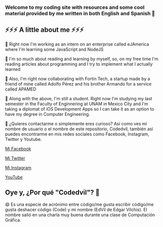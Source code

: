 ### Welcome to my coding site with resources and some cool material provided by me written in both English and Spanish 👋

<!--
**codedvil/codedvil** is a ✨ _special_ ✨ repository because its `README.md` (this file) appears on your GitHub profile.

Here are some ideas to get you started:

- 🔭 I’m currently working on ...
- 🌱 I’m currently learning ...
- 👯 I’m looking to collaborate on ...
- 🤔 I’m looking for help with ...
- 💬 Ask me about ...
- 📫 How to reach me: ...
- 😄 Pronouns: ...
- ⚡ Fun fact: ...
-->

## ⚡⚡⚡ A little about me ⚡⚡⚡

🔭 Right now I'm working as an intern on an enterprise called eJAmerica where I'm learning some JavaScript and NodeJS

🌱 I'm so much about reading and learning by myself, so, on my free time I'm reading articles about programming and I try to implement what I actually learned

👯 Also, I'm right now collaborating with Fortin Tech, a startup made by a friend of mine called Adolfo Pérez and his brother Armando for a service called APAMED

🤔 Along with the above, I'm still a student. Right now I'm studying my last semester in the Faculty of Enginnering at UNAM in Mexico City and I'm taking a diplomat of iOS Development Apps so I can take it as an option to have my degree in Computer Engineering.

💬 ¿Quieres contactarme o simplemente eres curioso? Así como ves mi nombre de usuario o el nombre de este repositorio, Codedvil, también así puedes encontrarme en mis redes sociales como Facebook, Instagram, Twitter y Youtube.

[Mi Facebook](https://www.facebook.com/Codedvil)

[Mi Twitter](https://www.twitter.com/codedvil)

[Mi Instagram](https://www.instagram.com/codedvil)

[YouTube](http://www.youtube.com/c/Codedvil)

## Oye y, ¿Por qué "Codedvil"? 🤔

😄 Es una especie de acrónimo entre código/me gusta escribir código/me gusta deshacer código (Code) y mi nombre (EdVil de Edgar Vilchis). El nombre salió en una charla muy buena durante una clase de Computación Gráfica.
